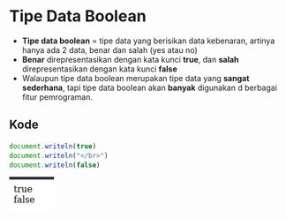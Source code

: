 # Tipe Data Boolean

- **Tipe data boolean** = tipe data yang berisikan data kebenaran, artinya hanya ada 2 data, benar dan salah (yes atau no)
- **Benar** direpresentasikan dengan kata kunci **true**, dan **salah** direpresentasikan dengan kata kunci **false**
- Walaupun tipe data boolean merupakan tipe data yang **sangat sederhana**, tapi tipe data boolean akan **banyak** digunakan d berbagai fitur pemrograman.

## Kode

```js
document.writeln(true)
document.writeln("</br>")
document.writeln(false)
```

![1](../assets/img/5/1.png)

